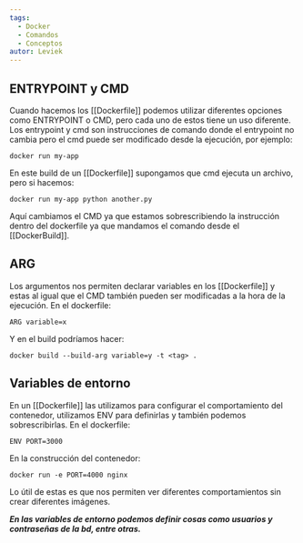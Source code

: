 ```yaml
---
tags:
  - Docker
  - Comandos
  - Conceptos
autor: Leviek
---
```

## ENTRYPOINT y CMD

Cuando hacemos los [[Dockerfile]] podemos utilizar diferentes opciones como ENTRYPOINT o CMD, pero cada uno de estos tiene un uso diferente.
Los entrypoint y cmd son instrucciones de comando donde el entrypoint no cambia pero el cmd puede ser modificado desde la ejecución, por ejemplo:
```
docker run my-app
```
En este build de un [[Dockerfile]] supongamos que cmd ejecuta un archivo, pero si hacemos:
```
docker run my-app python another.py
```
Aquí cambiamos el CMD ya que estamos sobrescribiendo la instrucción dentro del dockerfile ya que mandamos el comando desde el [[DockerBuild]].

## ARG
Los argumentos nos permiten declarar variables en los [[Dockerfile]] y estas al igual que el CMD también pueden ser modificadas a la hora de la ejecución.
En el dockerfile:
```
ARG variable=x
```
Y en el build podríamos hacer:
```
docker build --build-arg variable=y -t <tag> .
```

## Variables de entorno
En un [[Dockerfile]] las utilizamos para configurar el comportamiento del contenedor, utilizamos ENV para definirlas y también podemos sobrescribirlas.
En el dockerfile:
```
ENV PORT=3000
```
En la construcción del contenedor:
```
docker run -e PORT=4000 nginx
```
Lo útil de estas es que nos permiten ver diferentes comportamientos sin crear diferentes imágenes.

**_En las variables de entorno podemos definir cosas como usuarios y contraseñas de la bd, entre otras._**
